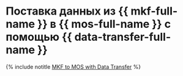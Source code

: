 # Поставка данных из {{ mkf-full-name }} в {{ mos-full-name }} с помощью {{ data-transfer-full-name }}

{% include notitle [MKF to MOS with Data Transfer](../../_tutorials/dataplatform/data-transfer-mkf-mos.md) %}
